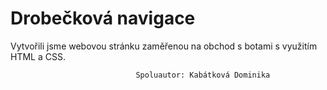 <h1> Drobečková navigace</h1>
Vytvořili jsme webovou stránku zaměřenou na obchod s botami s využitím HTML a CSS.

								Spoluautor: Kabátková Dominika
